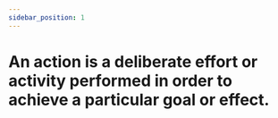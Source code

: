 ```yaml
---
sidebar_position: 1
---
```


# An action is a deliberate effort or activity performed in order to achieve a particular goal or effect.

